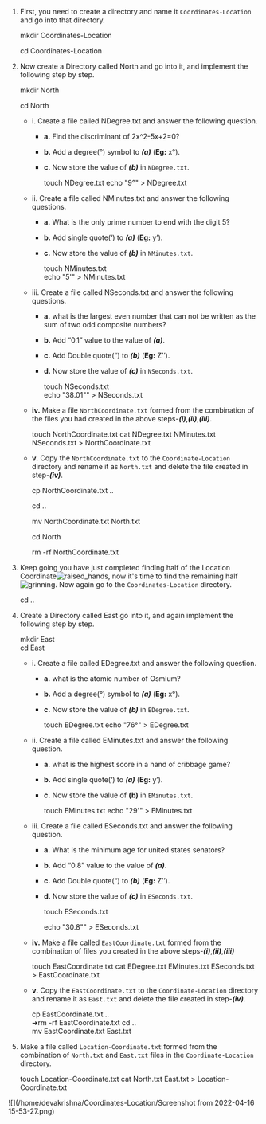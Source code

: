 1. First, you need to create a directory and name it `Coordinates-Location` and go into that directory.

   mkdir Coordinates-Location

   cd Coordinates-Location

2. Now create a Directory called North and go into it, and implement the following step by step.

   mkdir North

   cd North

   - i. Create a file called NDegree.txt and answer the following question.

     - **a.** Find the discriminant of 2x^2-5x+2=0?

     - **b.** Add a degree(°) symbol to ***(a)*** (**Eg:** x°).

     - **c.** Now store the value of ***(b)*** in `NDegree.txt`.

       touch NDegree.txt
       echo "9°" > NDegree.txt

   - ii. Create a file called NMinutes.txt and answer the following questions.

     - **a.** What is the only prime number to end with the digit 5?

     - **b.** Add single quote(‘) to ***(a)*** (**Eg:** y’).

     - **c.** Now store the value of ***(b)*** in `NMinutes.txt`.

       touch NMinutes.txt         
       echo "5'" >  NMinutes.txt

   - iii. Create a file called NSeconds.txt and answer the following questions.

     - **a.** what is the largest even number that can not be written as the sum of two odd composite numbers?

     - **b.** Add “0.1” value to the value of ***(a)***.

     - **c.** Add Double quote(“) to ***(b)*** (**Eg:** Z’’).

     - **d.** Now store the value of ***(c)*** in `NSeconds.txt`.

       touch NSeconds.txt       
       echo "38.01\"" >  NSeconds.txt

   - **iv.** Make a file `NorthCoordinate.txt` formed from the combination of the files you had created in the above steps-***(i)***,***(ii)***,***(iii)***.

     touch NorthCoordinate.txt
     cat NDegree.txt NMinutes.txt NSeconds.txt > NorthCoordinate.txt

   - **v.** Copy the `NorthCoordinate.txt` to the `Coordinate-Location` directory and rename it as `North.txt` and delete the file created in step-***(iv)***.

     cp NorthCoordinate.txt ..

     cd ..

     mv NorthCoordinate.txt North.txt

     cd North

     rm -rf NorthCoordinate.txt

3. Keep going you have just completed finding half of the Location Coordinate![raised_hands](https://github.githubassets.com/images/icons/emoji/unicode/1f64c.png), now it's time to find the remaining half![grinning](https://github.githubassets.com/images/icons/emoji/unicode/1f600.png). Now again go to the `Coordinates-Location` directory.

   cd ..

4. Create a Directory called East go into it, and again implement the following step by step.

   mkdir East                      
   cd East 

   - i. Create a file called EDegree.txt and answer the following question.

     - **a.** what is the atomic number of Osmium?

     - **b.** Add a degree(°) symbol to ***(a)*** (**Eg:** x°).

     - **c.** Now store the value of ***(b)*** in `EDegree.txt`.

       touch EDegree.txt 
       echo "76°" > EDegree.txt

   - ii. Create a file called EMinutes.txt and answer the following question.

     - **a.** what is the highest score in a hand of cribbage game?

     - **b.** Add single quote(‘) to ***(a)*** (**Eg:** y’).

     - **c.** Now store the value of **(b)** in `EMinutes.txt`.

       touch EMinutes.txt
       echo "29'" > EMinutes.txt 

   - iii. Create a file called ESeconds.txt and answer the following question.

     - **a.** What is the minimum age for united states senators?

     - **b.** Add “0.8” value to the value of ***(a)***.

     - **c.** Add Double quote(“) to ***(b)*** (**Eg:** Z’’).

     - **d.** Now store the value of ***(c)*** in `ESeconds.txt`.

       touch ESeconds.txt

       echo "30.8\"" > ESeconds.txt

   - **iv.** Make a file called `EastCoordinate.txt` formed from the combination of files you created in the above steps-***(i)***,***(ii)***,***(iii)***

     touch EastCoordinate.txt
     cat EDegree.txt EMinutes.txt ESeconds.txt > EastCoordinate.txt

   - **v.** Copy the `EastCoordinate.txt` to the `Coordinate-Location` directory and rename it as `East.txt` and delete the file created in step-***(iv)***.

     cp EastCoordinate.txt ..                                      
     ➜rm -rf EastCoordinate.txt 
     cd ..                   
     mv EastCoordinate.txt East.txt

5. Make a file called `Location-Coordinate.txt` formed from the combination of `North.txt` and `East.txt` files in the `Coordinate-Location` directory.

   touch Location-Coordinate.txt
   cat North.txt East.txt > Location-Coordinate.txt
   
   

![](/home/devakrishna/Coordinates-Location/Screenshot from 2022-04-16 15-53-27.png)

